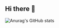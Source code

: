 ## Hi there 👋

![Anurag's GitHub stats](https://github-readme-stats-nine-fawn-75.vercel.app/api?username=Salai-Kowshikan&show=reviews,discussions_started,discussions_answered,prs_merged,prs_merged_percentage&show_icons=true&theme=midnight-purple)
<!--
**Salai-Kowshikan/Salai-Kowshikan** is a ✨ _special_ ✨ repository because its `README.md` (this file) appears on your GitHub profile.

Here are some ideas to get you started:

- 🔭 I’m currently working on ...
- 🌱 I’m currently learning ...
- 👯 I’m looking to collaborate on ...
- 🤔 I’m looking for help with ...
- 💬 Ask me about ...
- 📫 How to reach me: ...
- 😄 Pronouns: ...
- ⚡ Fun fact: ...
-->
